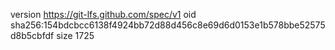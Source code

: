 version https://git-lfs.github.com/spec/v1
oid sha256:154bdcbcc6138f4924bb72d88d456c8e69d6d0153e1b578bbe52575d8b5cbfdf
size 1725
